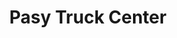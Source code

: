 ---
title: "Pasy Truck Center"
url: /auto-route-de-croix-des-bouquets-duval-24/pasy-truck-center/
shop: Autowerkstatt
---